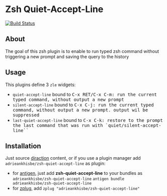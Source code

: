 Zsh Quiet-Accept-Line
=====================

[![Build Status](https://travis-ci.org/AdrieanKhisbe/zsh-quiet-accept-line.svg?branch=master)](https://travis-ci.org/AdrieanKhisbe/zsh-quiet-accept-line)

## About
The goal of this zsh plugin is to enable to run typed zsh command without triggering a new prompt and saving the query to the history


## Usage
This plugins define 3 `zle` widgets:

- `quiet-accept-line` bound to <kbd>C-x RET<kbd>/<kbd>C-x C-m<kbd>: run the current typed command, without output a new prompt
- `silent-accept-line` bound to <kbd>C-x C-j<kbd>: run the current typed command, without output a new prompt. output wil be suppressed
- `last-quiet-accept-line` bound to <kbd>C-x C-k<kbd>: restore to the prompt the last command that was run with `quiet/silent-accept-line``

## Installation

Just source [diraction](./quiet-accept-line.zsh) content, or if you use a plugin manager add `adrieankhisbe/zsh-quiet-accept-line` as plugin:

- for [antigen](https://github.com/zsh-users/antigen), just add **zsh-quiet-accept-line** to your bundles as `adrieankhisbe/zsh-quiet-accept-line`
   `antigen bundle adrieankhisbe/zsh-quiet-accept-line`
- for [zplug](https://github.com/zplug/zplug), add `zplug "adrieankhisbe/zsh-quiet-accept-line"`
